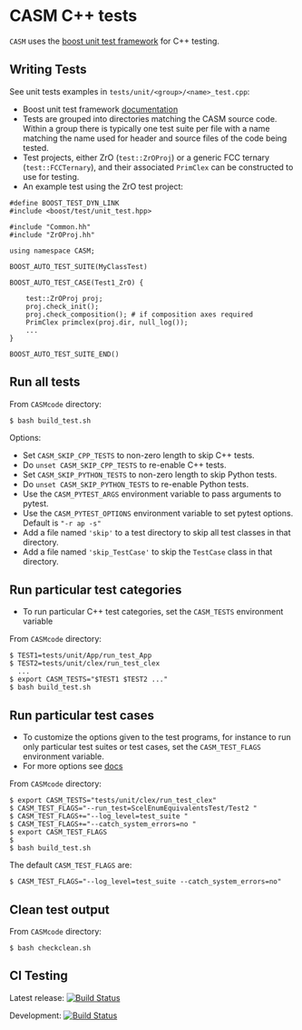 CASM C++ tests
==========

`CASM` uses the [boost unit test framework](http://www.boost.org/doc/libs/1_42_0/libs/test/doc/html/index.html) for C++ testing.


Writing Tests
-------------

See unit tests examples in ``tests/unit/<group>/<name>_test.cpp``:

- Boost unit test framework [documentation](http://www.boost.org/doc/libs/1_42_0/libs/test/doc/html/index.html)
- Tests are grouped into directories matching the CASM source code. Within a group there is typically one test suite per file with a name matching the name used for header and source files of the code being tested.
- Test projects, either ZrO (``test::ZrOProj``) or a generic FCC ternary (``test::FCCTernary``),  and their associated ``PrimClex`` can be constructed to use for testing.
- An example test using the ZrO test project:

```
#define BOOST_TEST_DYN_LINK
#include <boost/test/unit_test.hpp>

#include "Common.hh"
#include "ZrOProj.hh"

using namespace CASM;

BOOST_AUTO_TEST_SUITE(MyClassTest)

BOOST_AUTO_TEST_CASE(Test1_ZrO) {

    test::ZrOProj proj;
    proj.check_init();
    proj.check_composition(); # if composition axes required
    PrimClex primclex(proj.dir, null_log());
    ...
}

BOOST_AUTO_TEST_SUITE_END()
```


Run all tests
-------------

From ``CASMcode`` directory:

```
$ bash build_test.sh
```

Options:

- Set ``CASM_SKIP_CPP_TESTS`` to non-zero length to skip C++ tests.
- Do ``unset CASM_SKIP_CPP_TESTS`` to re-enable C++ tests.
- Set ``CASM_SKIP_PYTHON_TESTS`` to non-zero length to skip Python tests.
- Do ``unset CASM_SKIP_PYTHON_TESTS`` to re-enable Python tests.
- Use the ``CASM_PYTEST_ARGS`` environment variable to pass arguments to pytest.
- Use the ``CASM_PYTEST_OPTIONS`` environment variable to set pytest options. Default is ``"-r ap -s"``
- Add a file named `'skip'` to a test directory to skip all test classes in that directory.
- Add a file named `'skip_TestCase'` to skip the `TestCase` class in that directory.


Run particular test categories
---------------------------------------
- To run particular C++ test categories, set the ``CASM_TESTS`` environment variable

From ``CASMcode`` directory:

```
$ TEST1=tests/unit/App/run_test_App
$ TEST2=tests/unit/clex/run_test_clex
  ...
$ export CASM_TESTS="$TEST1 $TEST2 ..."
$ bash build_test.sh
```

Run particular test cases
-------------------------

- To customize the options given to the test programs, for instance to run only particular test suites or test cases, set the ``CASM_TEST_FLAGS`` environment variable.
- For more options see [docs](http://www.boost.org/doc/libs/1_42_0/libs/test/doc/html/utf/user-guide/runtime-config/run-by-name.html)
 
From ``CASMcode`` directory:

```
$ export CASM_TESTS="tests/unit/clex/run_test_clex"
$ CASM_TEST_FLAGS="--run_test=ScelEnumEquivalentsTest/Test2 "
$ CASM_TEST_FLAGS+="--log_level=test_suite "
$ CASM_TEST_FLAGS+="--catch_system_errors=no "
$ export CASM_TEST_FLAGS
$ 
$ bash build_test.sh
```

The default ``CASM_TEST_FLAGS`` are:

```
$ CASM_TEST_FLAGS="--log_level=test_suite --catch_system_errors=no"
```

Clean test output
-----------------
From ``CASMcode`` directory:

```
$ bash checkclean.sh
```

CI Testing
----------
Latest release: [![Build Status](https://travis-ci.org/prisms-center/CASMcode.svg?branch=master)](https://travis-ci.org/prisms-center/CASMcode)

Development: [![Build Status](https://travis-ci.org/prisms-center/CASMcode.svg?branch=0.2.X)](https://travis-ci.org/prisms-center/CASMcode)